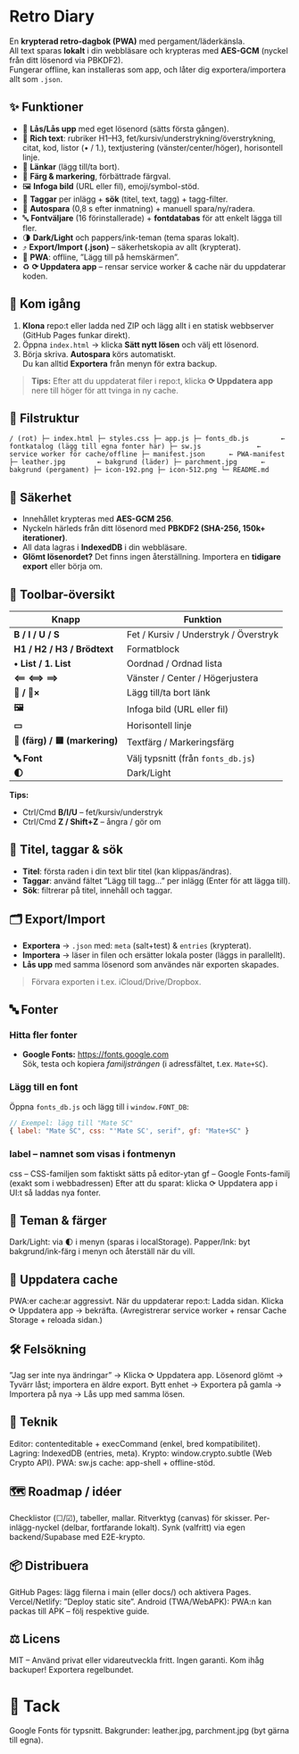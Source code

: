 # Retro Diary

En **krypterad retro-dagbok (PWA)** med pergament/läderkänsla.  
All text sparas **lokalt** i din webbläsare och krypteras med **AES-GCM** (nyckel från ditt lösenord via PBKDF2).  
Fungerar offline, kan installeras som app, och låter dig exportera/importera allt som `.json`.



## ✨ Funktioner

- 🔐 **Lås/Lås upp** med eget lösenord (sätts första gången).
- 📝 **Rich text**: rubriker H1–H3, fet/kursiv/understrykning/överstrykning, citat, kod, listor (• / 1.), textjustering (vänster/center/höger), horisontell linje.
- 🔗 **Länkar** (lägg till/ta bort).
- 🎨 **Färg & markering**, förbättrade färgval.
- 🖼️ **Infoga bild** (URL eller fil), emoji/symbol-stöd.
- 🧷 **Taggar** per inlägg + **sök** (titel, text, tagg) + tagg-filter.
- 🧠 **Autospara** (0,8 s efter inmatning) + manuell spara/ny/radera.
- 🔤 **Fontväljare** (16 förinstallerade) + **fontdatabas** för att enkelt lägga till fler.
- 🌗 **Dark/Light** och pappers/ink-teman (tema sparas lokalt).
- ⤴️ **Export/Import (.json)** – säkerhetskopia av allt (krypterat).
- 📱 **PWA**: offline, ”Lägg till på hemskärmen”.
- ♻️ **⟳ Uppdatera app** – rensar service worker & cache när du uppdaterar koden.



## 🚀 Kom igång

1. **Klona** repo:t eller ladda ned ZIP och lägg allt i en statisk webbserver (GitHub Pages funkar direkt).
2. Öppna `index.html` → klicka **Sätt nytt lösen** och välj ett lösenord.
3. Börja skriva. **Autospara** körs automatiskt.  
   Du kan alltid **Exportera** från menyn för extra backup.

> **Tips:** Efter att du uppdaterat filer i repo:t, klicka **⟳ Uppdatera app** nere till höger för att tvinga in ny cache.


## 📁 Filstruktur
```
/ (rot) ├─ index.html ├─ styles.css ├─ app.js ├─ fonts_db.js        ← fontkatalog (lägg till egna fonter här) ├─ sw.js              ← service worker för cache/offline ├─ manifest.json      ← PWA-manifest ├─ leather.jpg        ← bakgrund (läder) ├─ parchment.jpg      ← bakgrund (pergament) ├─ icon-192.png ├─ icon-512.png └─ README.md
```

## 🔐 Säkerhet

- Innehållet krypteras med **AES-GCM 256**.
- Nyckeln härleds från ditt lösenord med **PBKDF2 (SHA-256, 150k+ iterationer)**.
- All data lagras i **IndexedDB** i din webbläsare.
- **Glömt lösenordet?** Det finns ingen återställning. Importera en **tidigare export** eller börja om.


## 🧩 Toolbar-översikt

| Knapp | Funktion |
| --- | --- |
| **B / I / U / S** | Fet / Kursiv / Understryk / Överstryk |
| **H1 / H2 / H3 / Brödtext** | Formatblock |
| **• List / 1. List** | Oordnad / Ordnad lista |
| **⟸  ⟺  ⟹** | Vänster / Center / Högerjustera |
| **🔗 / 🔗×** | Lägg till/ta bort länk |
| **🖼️** | Infoga bild (URL eller fil) |
| **▭** | Horisontell linje |
| **🎨 (färg) / 🟨 (markering)** | Textfärg / Markeringsfärg |
| **🔤 Font** | Välj typsnitt (från `fonts_db.js`) |
| **🌓** | Dark/Light |

**Tips:**  
- Ctrl/Cmd **B/I/U** – fet/kursiv/understryk  
- Ctrl/Cmd **Z / Shift+Z** – ångra / gör om



## 🔎 Titel, taggar & sök

- **Titel**: första raden i din text blir titel (kan klippas/ändras).  
- **Taggar**: använd fältet ”Lägg till tagg…” per inlägg (Enter för att lägga till).  
- **Sök**: filtrerar på titel, innehåll och taggar.


## 🗂 Export/Import

- **Exportera** → `.json` med: `meta` (salt+test) & `entries` (krypterat).  
- **Importera** → läser in filen och ersätter lokala poster (läggs in parallellt).  
- **Lås upp** med samma lösenord som användes när exporten skapades.

> Förvara exporten i t.ex. iCloud/Drive/Dropbox.


## 🔤 Fonter

### Hitta fler fonter
- **Google Fonts:** <https://fonts.google.com>  
  Sök, testa och kopiera *familjsträngen* (i adressfältet, t.ex. `Mate+SC`).

### Lägg till en font
Öppna `fonts_db.js` och lägg till i `window.FONT_DB`:

```js
// Exempel: lägg till "Mate SC"
{ label: "Mate SC", css: "'Mate SC', serif", gf: "Mate+SC" }
```
### label – namnet som visas i fontmenyn
css – CSS-familjen som faktiskt sätts på editor-ytan
gf – Google Fonts-familj (exakt som i webbadressen)
Efter att du sparat: klicka ⟳ Uppdatera app i UI:t så laddas nya fonter.

## 🎨 Teman & färger
Dark/Light: via 🌓 i menyn (sparas i localStorage).
Papper/Ink: byt bakgrund/ink-färg i menyn och återställ när du vill.

## 🧹 Uppdatera cache
PWA:er cache:ar aggressivt. När du uppdaterar repo:t:
Ladda sidan.
Klicka ⟳ Uppdatera app → bekräfta.
(Avregistrerar service worker + rensar Cache Storage + reloada sidan.)

## 🛠 Felsökning
”Jag ser inte nya ändringar” → Klicka ⟳ Uppdatera app.
Lösenord glömt → Tyvärr låst; importera en äldre export.
Bytt enhet → Exportera på gamla → Importera på nya → Lås upp med samma lösen.

## 🧱 Teknik
Editor: contenteditable + execCommand (enkel, bred kompatibilitet).
Lagring: IndexedDB (entries, meta).
Krypto: window.crypto.subtle (Web Crypto API).
PWA: sw.js cache: app-shell + offline-stöd.

## 🗺️ Roadmap / idéer
Checklistor (☐/☑), tabeller, mallar.
Ritverktyg (canvas) för skisser.
Per-inlägg-nyckel (delbar, fortfarande lokalt).
Synk (valfritt) via egen backend/Supabase med E2E-krypto.

## 📦 Distribuera
GitHub Pages: lägg filerna i main (eller docs/) och aktivera Pages.
Vercel/Netlify: ”Deploy static site”.
Android (TWA/WebAPK): PWA:n kan packas till APK – följ respektive guide.

## ⚖️ Licens
MIT – Använd privat eller vidareutveckla fritt. Ingen garanti.
Kom ihåg backuper! Exportera regelbundet.

# 🙏 Tack
Google Fonts för typsnitt.
Bakgrunder: leather.jpg, parchment.jpg (byt gärna till egna).

